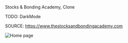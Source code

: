 Stocks & Bonding Academy, Clone

TODO: DarkMode

SOURCE: https://www.thestocksandbondingacademy.com

![Home page](<public/media/Screen Shot 2024-08-19 at 1.51.42 PM.png>)